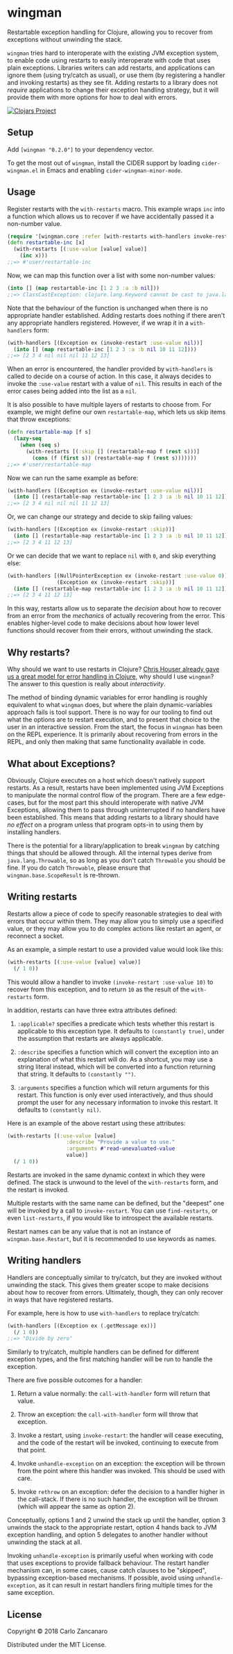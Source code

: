 # wingman

Restartable exception handling for Clojure, allowing you to recover from exceptions without unwinding the stack.

`wingman` tries hard to interoperate with the existing JVM exception system, to enable code using restarts to easily interoperate with code that uses plain exceptions. Libraries writers can add restarts, and applications can ignore them (using try/catch as usual), or use them (by registering a handler and invoking restarts) as they see fit. Adding restarts to a library does not _require_ applications to change their exception handling strategy, but it will provide them with more options for how to deal with errors.

[![Clojars Project](https://img.shields.io/clojars/v/org.clojars.czan/wingman.svg)](https://clojars.org/org.clojars.czan/wingman)

## Setup

Add `[wingman "0.2.0"]` to your dependency vector.

To get the most out of `wingman`, install the CIDER support by loading `cider-wingman.el` in Emacs and enabling `cider-wingman-minor-mode`.

## Usage

Register restarts with the `with-restarts` macro. This example wraps `inc` into a function which allows us to recover if we have accidentally passed it a non-number value.

```clojure
(require '[wingman.core :refer [with-restarts with-handlers invoke-restart]])
(defn restartable-inc [x]
  (with-restarts [(:use-value [value] value)]
    (inc x)))
;;=> #'user/restartable-inc
```

Now, we can map this function over a list with some non-number values:

```clojure
(into [] (map restartable-inc [1 2 3 :a :b nil]))
;;=> ClassCastException: clojure.lang.Keyword cannot be cast to java.lang.Number
```

Note that the behaviour of the function is unchanged when there is no appropriate handler established. Adding restarts does nothing if there aren't any appropriate handlers registered. However, if we wrap it in a `with-handlers` form:

```clojure
(with-handlers [(Exception ex (invoke-restart :use-value nil))]
  (into [] (map restartable-inc [1 2 3 :a :b nil 10 11 12])))
;;=> [2 3 4 nil nil nil 11 12 13]
```

When an error is encountered, the handler provided by `with-handlers` is called to decide on a course of action. In this case, it always decides to invoke the `:use-value` restart with a value of `nil`. This results in each of the error cases being added into the list as a `nil`.

It is also possible to have multiple layers of restarts to choose from. For example, we might define our own `restartable-map`, which lets us skip items that throw exceptions:

```clojure
(defn restartable-map [f s]
  (lazy-seq
    (when (seq s)
      (with-restarts [(:skip [] (restartable-map f (rest s)))]
        (cons (f (first s)) (restartable-map f (rest s)))))))
;;=> #'user/restartable-map
```

Now we can run the same example as before:

```clojure
(with-handlers [(Exception ex (invoke-restart :use-value nil))]
  (into [] (restartable-map restartable-inc [1 2 3 :a :b nil 10 11 12])))
;;=> [2 3 4 nil nil nil 11 12 13]
```

Or, we can change our strategy and decide to skip failing values:

```clojure
(with-handlers [(Exception ex (invoke-restart :skip))]
  (into [] (restartable-map restartable-inc [1 2 3 :a :b nil 10 11 12])))
;;=> [2 3 4 11 12 13]
```

Or we can decide that we want to replace `nil` with `0`, and skip everything else:

```clojure
(with-handlers [(NullPointerException ex (invoke-restart :use-value 0))
                (Exception ex (invoke-restart :skip))]
  (into [] (restartable-map restartable-inc [1 2 3 :a :b nil 10 11 12])))
;;=> [2 3 4 11 12 13]
```

In this way, restarts allow us to separate the _decision_ about how to recover from an error from the _mechanics_ of actually recovering from the error. This enables higher-level code to make decisions about how lower level functions should recover from their errors, without unwinding the stack.

## Why restarts?

Why should we want to use restarts in Clojure? [Chris Houser already gave us a great model for error handling in Clojure](https://www.youtube.com/watch?v=zp0OEDcAro0), why should I use `wingman`? The answer to this question is really about _interactivity_.

The method of binding dynamic variables for error handling is roughly equivalent to what `wingman` does, but where the plain dynamic-variables approach fails is tool support. There is no way for our tooling to find out what the options are to restart execution, and to present that choice to the user in an interactive session. From the start, the focus in `wingman` has been on the REPL experience. It is primarily about recovering from errors in the REPL, and only then making that same functionality available in code.

## What about Exceptions?

Obviously, Clojure executes on a host which doesn't natively support restarts. As a result, restarts have been implemented using JVM Exceptions to manipulate the normal control flow of the program. There are a few edge-cases, but for the most part this should interoperate with native JVM Exceptions, allowing them to pass through uninterrupted if no handlers have been established. This means that adding restarts to a library should have _no effect_ on a program unless that program opts-in to using them by installing handlers.

There is the potential for a library/application to break `wingman` by catching things that should be allowed through. All the internal types derive from `java.lang.Throwable`, so as long as you don't catch `Throwable` you should be fine. If you do catch `Throwable`, please ensure that `wingman.base.ScopeResult` is re-thrown.

## Writing restarts

Restarts allow a piece of code to specify reasonable strategies to deal with errors that occur within them. They may allow you to simply use a specified value, or they may allow you to do complex actions like restart an agent, or reconnect a socket.

As an example, a simple restart to use a provided value would look like this:

```clojure
(with-restarts [(:use-value [value] value)]
  (/ 1 0))
```

This would allow a handler to invoke `(invoke-restart :use-value 10)` to recover from this exception, and to return `10` as the result of the `with-restarts` form.

In addition, restarts can have three extra attributes defined:

1. `:applicable?` specifies a predicate which tests whether this restart is applicable to this exception type. It defaults to `(constantly true)`, under the assumption that restarts are always applicable.

2. `:describe` specifies a function which will convert the exception into an explanation of what this restart will do. As a shortcut, you may use a string literal instead, which will be converted into a function returning that string. It defaults to `(constantly "")`.

3. `:arguments` specifies a function which will return arguments for this restart. This function is only ever used interactively, and thus should prompt the user for any necessary information to invoke this restart. It defaults to `(constantly nil)`.

Here is an example of the above restart using these attributes:

```clojure
(with-restarts [(:use-value [value]
                   :describe "Provide a value to use."
                   :arguments #'read-unevaluated-value
                   value)]
  (/ 1 0))
```

Restarts are invoked in the same dynamic context in which they were defined. The stack is unwound to the level of the `with-restarts` form, and the restart is invoked.

Multiple restarts with the same name can be defined, but the "deepest" one will be invoked by a call to `invoke-restart`. You can use `find-restarts`, or even `list-restarts`, if you would like to introspect the available restarts.

Restart names can be any value that is not an instance of `wingman.base.Restart`, but it is recommended to use keywords as names.

## Writing handlers

Handlers are conceptually similar to try/catch, but they are invoked without unwinding the stack. This gives them greater scope to make decisions about how to recover from errors. Ultimately, though, they can only recover in ways that have registered restarts.

For example, here is how to use `with-handlers` to replace try/catch:

```clojure
(with-handlers [(Exception ex (.getMessage ex))]
  (/ 1 0))
;;=> "Divide by zero"
```

Similarly to try/catch, multiple handlers can be defined for different exception types, and the first matching handler will be run to handle the exception.

There are five possible outcomes for a handler:

1. Return a value normally: the `call-with-handler` form will return that value.

2. Throw an exception: the `call-with-handler` form will throw that exception.

3. Invoke a restart, using `invoke-restart`: the handler will cease executing, and the code of the restart will be invoked, continuing to execute from that point.

4. Invoke `unhandle-exception` on an exception: the exception will be thrown from the point where this handler was invoked. This should be used with care.

5. Invoke `rethrow` on an exception: defer the decision to a handler higher in the call-stack. If there is no such handler, the exception will be thrown (which will appear the same as option 2).

Conceptually, options 1 and 2 unwind the stack up until the handler, option 3 unwinds the stack to the appropriate restart, option 4 hands back to JVM exception handling, and option 5 delegates to another handler without unwinding the stack at all.

Invoking `unhandle-exception` is primarily useful when working with code that uses exceptions to provide fallback behaviour. The restart handler mechanism can, in some cases, cause catch clauses to be \"skipped\", bypassing exception-based mechanisms. If possible, avoid using `unhandle-exception`, as it can result in restart handlers firing multiple times for the same exception.

## License

Copyright © 2018 Carlo Zancanaro

Distributed under the MIT License.

